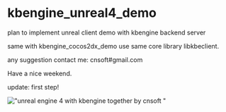 # kbengine_unreal4_demo
plan to implement unreal client demo with kbengine backend server 

same with kbengine_cocos2dx_demo use same core library  libkbeclient. 

any suggestion contact me: cnsoft#gmail.com  

Have a nice weekend.


update: first step! 

!["unreal engine 4 with kbengine together by cnsoft "](https://github.com/cnsoft/kbengine_unreal_demo/blob/hellounreal/Snapshots/test_ue4client.png) 

